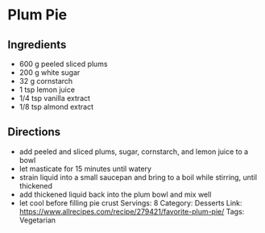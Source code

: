 # Plum Pie
## Ingredients
- 600 g peeled sliced plums
- 200 g white sugar
- 32 g cornstarch
- 1 tsp lemon juice
- 1/4 tsp vanilla extract
- 1/8 tsp almond extract
## Directions
- add peeled and sliced plums, sugar, cornstarch, and lemon juice to a bowl
- let masticate for 15 minutes until watery
- strain liquid into a small saucepan and bring to a boil while stirring, until thickened
- add thickened liquid back into the plum bowl and mix well
- let cool before filling pie crust
Servings: 8
Category: Desserts
Link: https://www.allrecipes.com/recipe/279421/favorite-plum-pie/
Tags: Vegetarian
